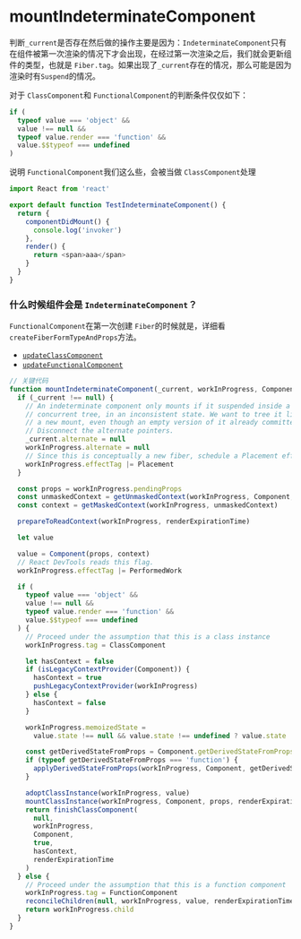 # mountIndeterminateComponent

判断`_current`是否存在然后做的操作主要是因为：`IndeterminateComponent`只有在组件被第一次渲染的情况下才会出现，在经过第一次渲染之后，我们就会更新组件的类型，也就是 `Fiber.tag`。如果出现了`_current`存在的情况，那么可能是因为渲染时有`Suspend`的情况。

对于 `ClassComponent`和 `FunctionalComponent`的判断条件仅仅如下：

```js
if (
  typeof value === 'object' &&
  value !== null &&
  typeof value.render === 'function' &&
  value.$$typeof === undefined
)

```

说明 `FunctionalComponent`我们这么些，会被当做 `ClassComponent`处理

```js
import React from 'react'

export default function TestIndeterminateComponent() {
  return {
    componentDidMount() {
      console.log('invoker')
    },
    render() {
      return <span>aaa</span>
    }
  }
}
```

### 什么时候组件会是 `IndeterminateComponent`？

`FunctionalComponent`在第一次创建 `Fiber`的时候就是，详细看 `createFiberFormTypeAndProps`方法。

- [`updateClassComponent`](./update-class-component.md)
- [`updateFunctionalComponent`](./update-functional-component.md)

```js
// 关键代码
function mountIndeterminateComponent(_current, workInProgress, Component, renderExpirationTime) {
  if (_current !== null) {
    // An indeterminate component only mounts if it suspended inside a non-
    // concurrent tree, in an inconsistent state. We want to tree it like
    // a new mount, even though an empty version of it already committed.
    // Disconnect the alternate pointers.
    _current.alternate = null
    workInProgress.alternate = null
    // Since this is conceptually a new fiber, schedule a Placement effect
    workInProgress.effectTag |= Placement
  }

  const props = workInProgress.pendingProps
  const unmaskedContext = getUnmaskedContext(workInProgress, Component, false)
  const context = getMaskedContext(workInProgress, unmaskedContext)

  prepareToReadContext(workInProgress, renderExpirationTime)

  let value

  value = Component(props, context)
  // React DevTools reads this flag.
  workInProgress.effectTag |= PerformedWork

  if (
    typeof value === 'object' &&
    value !== null &&
    typeof value.render === 'function' &&
    value.$$typeof === undefined
  ) {
    // Proceed under the assumption that this is a class instance
    workInProgress.tag = ClassComponent

    let hasContext = false
    if (isLegacyContextProvider(Component)) {
      hasContext = true
      pushLegacyContextProvider(workInProgress)
    } else {
      hasContext = false
    }

    workInProgress.memoizedState =
      value.state !== null && value.state !== undefined ? value.state : null

    const getDerivedStateFromProps = Component.getDerivedStateFromProps
    if (typeof getDerivedStateFromProps === 'function') {
      applyDerivedStateFromProps(workInProgress, Component, getDerivedStateFromProps, props)
    }

    adoptClassInstance(workInProgress, value)
    mountClassInstance(workInProgress, Component, props, renderExpirationTime)
    return finishClassComponent(
      null,
      workInProgress,
      Component,
      true,
      hasContext,
      renderExpirationTime
    )
  } else {
    // Proceed under the assumption that this is a function component
    workInProgress.tag = FunctionComponent
    reconcileChildren(null, workInProgress, value, renderExpirationTime)
    return workInProgress.child
  }
}
```
